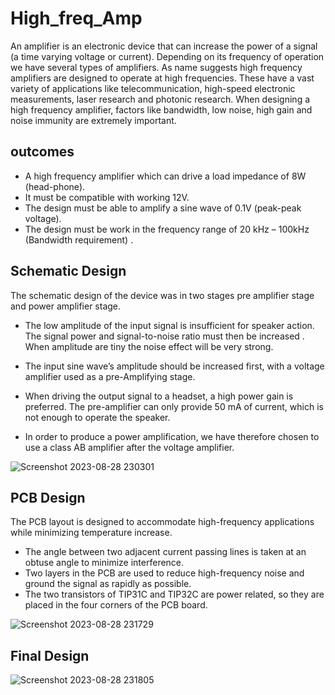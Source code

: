 # High_freq_Amp
An amplifier is an electronic device that can increase the power of a signal (a time varying voltage or current). Depending on its frequency of operation we have several types of amplifiers. As name suggests high frequency amplifiers are designed to operate at high frequencies. These have a vast variety of applications like telecommunication, high-speed electronic measurements, laser research and photonic research. When designing a high frequency amplifier, factors like bandwidth, low noise, high gain and noise immunity are extremely important. 

## outcomes
*  A high frequency amplifier which can drive a load impedance of 8W (head-phone). 
* It must be compatible with working 12V. 
* The design must be able to amplify a sine wave of 0.1V (peak-peak voltage). 
* The design must be work in the frequency range of 20 kHz – 100kHz (Bandwidth requirement) .

## Schematic Design
The schematic design of the device was in two stages pre amplifier stage and power amplifier stage. 

* The low amplitude of the input signal is insufficient for speaker action. The signal power and signal-to-noise ratio must then be increased . When amplitude are tiny the noise effect will be very strong. 

* The input sine wave’s amplitude should be increased first, with a
voltage amplifier used as a pre-Amplifying stage.
* When driving the output signal to a headset, a high power gain is
preferred. The pre-amplifier can only provide 50 mA of current,
which is not enough to operate the speaker.
* In order to produce a power amplification, we have therefore
chosen to use a class AB amplifier after the voltage amplifier.

![Screenshot 2023-08-28 230301](https://github.com/leonfdo/High_freq_Amp/assets/78163260/606622a3-9f3f-41ee-9170-45c7f30ae16a)


## PCB Design
The PCB layout is designed to accommodate high-frequency
applications while minimizing temperature increase.
* The angle between two adjacent current passing lines is taken at an obtuse angle to minimize interference.
* Two layers in the PCB are used to reduce high-frequency noise and ground the signal as rapidly as possible.
* The two transistors of TIP31C and TIP32C are power related, so they are placed in the four corners of the PCB board.
  
![Screenshot 2023-08-28 231729](https://github.com/leonfdo/High_freq_Amp/assets/78163260/3b054d89-89e2-4ecf-9f1d-de9836b342a8)



## Final Design


![Screenshot 2023-08-28 231805](https://github.com/leonfdo/High_freq_Amp/assets/78163260/d9c4085a-b2ee-4404-98a8-80c1c870e075)

